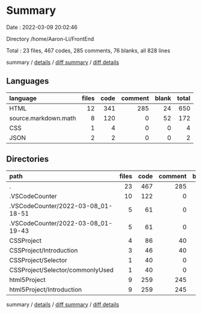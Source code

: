# Summary

Date : 2022-03-09 20:02:46

Directory /home/Aaron-Li/FrontEnd

Total : 23 files,  467 codes, 285 comments, 76 blanks, all 828 lines

summary / [details](details.md) / [diff summary](diff.md) / [diff details](diff-details.md)

## Languages
| language | files | code | comment | blank | total |
| :--- | ---: | ---: | ---: | ---: | ---: |
| HTML | 12 | 341 | 285 | 24 | 650 |
| source.markdown.math | 8 | 120 | 0 | 52 | 172 |
| CSS | 1 | 4 | 0 | 0 | 4 |
| JSON | 2 | 2 | 0 | 0 | 2 |

## Directories
| path | files | code | comment | blank | total |
| :--- | ---: | ---: | ---: | ---: | ---: |
| . | 23 | 467 | 285 | 76 | 828 |
| .VSCodeCounter | 10 | 122 | 0 | 52 | 174 |
| .VSCodeCounter/2022-03-08_01-18-51 | 5 | 61 | 0 | 26 | 87 |
| .VSCodeCounter/2022-03-08_01-19-43 | 5 | 61 | 0 | 26 | 87 |
| CSSProject | 4 | 86 | 40 | 4 | 130 |
| CSSProject/Introduction | 3 | 46 | 40 | 2 | 88 |
| CSSProject/Selector | 1 | 40 | 0 | 2 | 42 |
| CSSProject/Selector/commonlyUsed | 1 | 40 | 0 | 2 | 42 |
| html5Project | 9 | 259 | 245 | 20 | 524 |
| html5Project/Introduction | 9 | 259 | 245 | 20 | 524 |

summary / [details](details.md) / [diff summary](diff.md) / [diff details](diff-details.md)